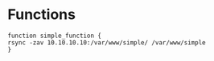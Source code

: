 # Functions

    function simple_function {
    rsync -zav 10.10.10.10:/var/www/simple/ /var/www/simple
    }